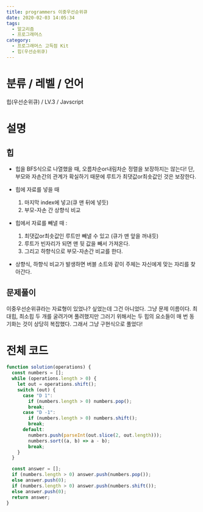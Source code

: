 ```yaml
---
title: programmers 이중우선순위큐
date: 2020-02-03 14:05:34
tags:
  - 알고리즘
  - 프로그래머스
category:
  - 프로그래머스 고득점 Kit
  - 힙(우선순위큐)
---
```


# 분류 / 레벨 / 언어

힙(우선순위큐) / LV.3 / Javscript

# 설명

## 힙

- 힙을 BFS식으로 나열했을 때, 오름차순or내림차순 정렬을 보장하지는 않는다!
  단, 부모와 자손간의 관계가 확실하기 때문에 루트가 최댓값or최솟값인 것은 보장한다.

- 힙에 자료를 넣을 때

  1. 마지막 index에 넣고(큐 맨 뒤에 넣듯)
  2. 부모-자손 간 상향식 비교

- 힙에서 자료를 빼낼 때 :

  1. 최댓값or최솟값인 루트만 빼낼 수 있고 (큐가 맨 앞을 꺼내듯)
  2. 루트가 빈자리가 되면 맨 뒷 값을 빼서 가져온다.
  3. 그리고 하향식으로 부모-자손간 비교를 한다.

- 상향식, 하향식 비교가 발생하면 버블 소트와 같이 주체는 자신에게 맞는 자리를 찾아간다.

## 문제풀이

이중우선순위큐라는 자료형이 있었나? 싶었는데 그건 아니었다.
그냥 문제 이름이다.
최대힙, 최소힙 두 개를 굴려가며 풀려했지만
그러기 위해서는 두 힙의 요소들이 매 번 동기화는 것이 상당히 복잡했다.
그래서 그냥 구현식으로 풀었다!

# 전체 코드

```javascript
function solution(operations) {
  const numbers = [];
  while (operations.length > 0) {
    let out = operations.shift();
    switch (out) {
      case "D 1":
        if (numbers.length > 0) numbers.pop();
        break;
      case "D -1":
        if (numbers.length > 0) numbers.shift();
        break;
      default:
        numbers.push(parseInt(out.slice(2, out.length)));
        numbers.sort((a, b) => a - b);
        break;
    }
  }

  const answer = [];
  if (numbers.length > 0) answer.push(numbers.pop());
  else answer.push(0);
  if (numbers.length > 0) answer.push(numbers.shift());
  else answer.push(0);
  return answer;
}
```
